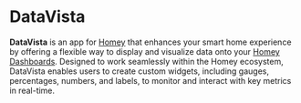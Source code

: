 # DataVista

**DataVista** is an app for [Homey](https://homey.app/) that enhances your smart home experience by offering a flexible way to display and visualize data onto your [Homey Dashboards](https://community.homey.app/t/homey-dashboards-public-beta-megathread/116963). Designed to work seamlessly within the Homey ecosystem, DataVista enables users to create custom widgets, including gauges, percentages, numbers, and labels, to monitor and interact with key metrics in real-time.



